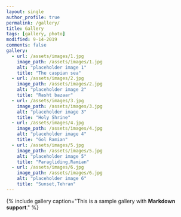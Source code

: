 ```yaml
---
layout: single
author_profile: true
permalink: /gallery/
title: Gallery
tags: [gallery, photo]
modified: 9-14-2019
comments: false
gallery:
  - url: /assets/images/1.jpg
    image_path: /assets/images/1.jpg
    alt: "placeholder image 1"
    title: "The caspian sea"
  - url: /assets/images/2.jpg
    image_path: /assets/images/2.jpg
    alt: "placeholder image 2"
    title: "Rasht bazaar"
  - url: /assets/images/3.jpg
    image_path: /assets/images/3.jpg
    alt: "placeholder image 3"
    title: "Holy Shrine"
  - url: /assets/images/4.jpg
    image_path: /assets/images/4.jpg
    alt: "placeholder image 4"
    title: "Gol Ramian"
  - url: /assets/images/5.jpg
    image_path: /assets/images/5.jpg
    alt: "placeholder image 5"
    title: "Paragliding,Ramian"
  - url: /assets/images/6.jpg
    image_path: /assets/images/6.jpg
    alt: "placeholder image 6"
    title: "Sunset,Tehran"
---
```


{% include gallery caption="This is a sample gallery with **Markdown support**." %}

